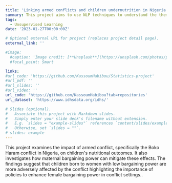 ```yaml
---
title: 'Linking armed conflicts and children undernutrition in Nigeria: the mitigating effects of maternal bargaining power'
summary: This project aims to use NLP techniques to understand the themes that concern French citizens for the post-COVID period.
tags:
  - Unsupervised Learning
date: '2023-01-27T00:00:00Z'

# Optional external URL for project (replaces project detail page).
external_link: ''

#image:
  #caption: 'Image credit: [**Unsplash**](https://unsplash.com/photos/pLCdAaMFLTE)'
  #focal_point: Smart

links:
#url_code: 'https://github.com/KassoumHabibou/Statistics-project'
#url_pdf: ''
#url_slides: ''
#url_video: ''
url_code: 'https://github.com/KassoumHabibou?tab=repositories'
url_dataset: 'https://www.idhsdata.org/idhs/'

# Slides (optional).
#   Associate this project with Markdown slides.
#   Simply enter your slide deck's filename without extension.
#   E.g. `slides = "example-slides"` references `content/slides/example-slides.md`.
#   Otherwise, set `slides = ""`.
# slides: example
---
```

This project examines the impact of armed conflict, specifically the Boko Haram conflict in Nigeria, on children's nutritional outcomes. It also investigates how maternal bargaining power can mitigate these effects. The findings suggest that children born to women with low bargaining power are more adversely affected by the conflict highlighting the importance of policies to enhance female bargaining power in conflict settings..
